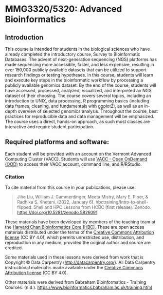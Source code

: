 # MMG3320/5320: Advanced Bioinformatics 

## Introduction 

This course is intended for students in the biological sciences who have already completed the introductory course, Survey to Bioinformatic Databases. The advent of next-generation sequencing (NGS) platforms has made sequencing more accessible, faster, and less expensive, resulting in over 150,000 publicly available datasets that can be utilized to support research findings or testing hypotheses. In this course, students will learn and execute key steps in the bioinformatic workflow by processing a publicly available genomics dataset. By the end of the course, students will have accessed, processed, analyzed, visualized, and interpreted an NGS dataset of their choosing. The course covers several topics, including an introduction to UNIX, data processing, R programming basics (including data frames, cleaning, and fundamentals with ggplot2), as well as an in-depth overview of selected genomics analysis. Throughout the course, best practices for reproducible data and data management will be emphasized. The course uses a direct, hands-on approach, as such most classes are interactive and require student participation.

## Required platforms and software: 
Each student will be provided with an account on the Vermont Advanced Computing Cluster (VACC). Students will use [VACC - Open OnDemand (OOD)](https://ondemand.vacc.uvm.edu/) to access their VACC account, command line, and R/RStudio.



### Citation

To cite material from this course in your publications, please use:

> Jihe Liu, William J. Gammerdinger, Meeta Mistry, Mary E. Piper, & Radhika S. Khetani. (2022, January 6). hbctraining/Intro-to-shell-flipped: Shell and HPC Lessons from HCBC (first release). Zenodo. https://doi.org/10.5281/zenodo.5826091

These materials have been developed by members of the teaching team at the [Harvard Chan Bioinformatics Core (HBC)](http://bioinformatics.sph.harvard.edu/). These are open access materials distributed under the terms of the [Creative Commons Attribution license](https://creativecommons.org/licenses/by/4.0/) (CC BY 4.0), which permits unrestricted use, distribution, and reproduction in any medium, provided the original author and source are credited.

Some materials used in these lessons were derived from work that is Copyright © Data Carpentry (http://datacarpentry.org/). 
All Data Carpentry instructional material is made available under the [Creative Commons Attribution license](https://creativecommons.org/licenses/by/4.0/) (CC BY 4.0).

Other materials were derived from Babraham Bioinformatics - Training Courses. (n.d.). https://www.bioinformatics.babraham.ac.uk/training.html